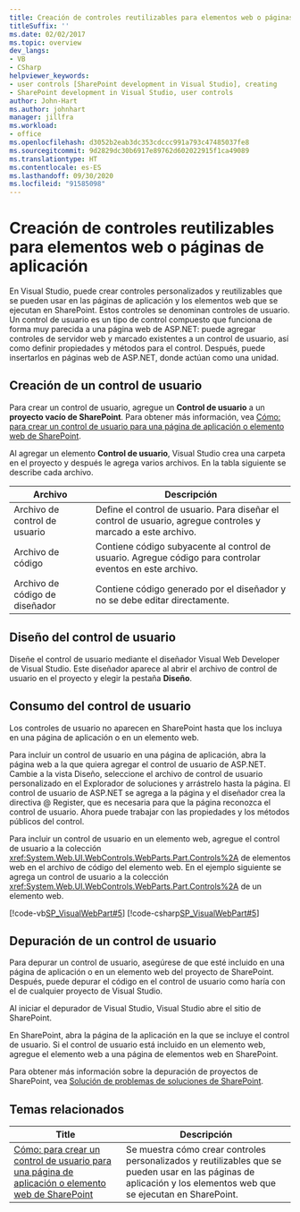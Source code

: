 ```yaml
---
title: Creación de controles reutilizables para elementos web o páginas de aplicación | Microsoft Docs
titleSuffix: ''
ms.date: 02/02/2017
ms.topic: overview
dev_langs:
- VB
- CSharp
helpviewer_keywords:
- user controls [SharePoint development in Visual Studio], creating
- SharePoint development in Visual Studio, user controls
author: John-Hart
ms.author: johnhart
manager: jillfra
ms.workload:
- office
ms.openlocfilehash: d3052b2eab3dc353cdccc991a793c47485037fe8
ms.sourcegitcommit: 9d2829dc30b6917e89762d602022915f1ca49089
ms.translationtype: HT
ms.contentlocale: es-ES
ms.lasthandoff: 09/30/2020
ms.locfileid: "91585098"
---
```

# <a name="create-reusable-controls-for-web-parts-or-application-pages"></a>Creación de controles reutilizables para elementos web o páginas de aplicación
  En Visual Studio, puede crear controles personalizados y reutilizables que se pueden usar en las páginas de aplicación y los elementos web que se ejecutan en SharePoint. Estos controles se denominan controles de usuario. Un control de usuario es un tipo de control compuesto que funciona de forma muy parecida a una página web de ASP.NET: puede agregar controles de servidor web y marcado existentes a un control de usuario, así como definir propiedades y métodos para el control. Después, puede insertarlos en páginas web de ASP.NET, donde actúan como una unidad.

## <a name="create-a-user-control"></a>Creación de un control de usuario
 Para crear un control de usuario, agregue un **Control de usuario** a un **proyecto vacío de SharePoint**. Para obtener más información, vea [Cómo: para crear un control de usuario para una página de aplicación o elemento web de SharePoint](../sharepoint/how-to-create-a-user-control-for-a-sharepoint-application-page-or-web-part.md).

 Al agregar un elemento **Control de usuario**, Visual Studio crea una carpeta en el proyecto y después le agrega varios archivos. En la tabla siguiente se describe cada archivo.

|Archivo|Descripción|
|----------|-----------------|
|Archivo de control de usuario|Define el control de usuario. Para diseñar el control de usuario, agregue controles y marcado a este archivo.|
|Archivo de código|Contiene código subyacente al control de usuario. Agregue código para controlar eventos en este archivo.|
|Archivo de código de diseñador|Contiene código generado por el diseñador y no se debe editar directamente.|

## <a name="design-the-user-control"></a>Diseño del control de usuario
 Diseñe el control de usuario mediante el diseñador Visual Web Developer de Visual Studio. Este diseñador aparece al abrir el archivo de control de usuario en el proyecto y elegir la pestaña **Diseño**.

## <a name="consume-the-user-control"></a>Consumo del control de usuario
 Los controles de usuario no aparecen en SharePoint hasta que los incluya en una página de aplicación o en un elemento web.

 Para incluir un control de usuario en una página de aplicación, abra la página web a la que quiera agregar el control de usuario de ASP.NET. Cambie a la vista Diseño, seleccione el archivo de control de usuario personalizado en el Explorador de soluciones y arrástrelo hasta la página. El control de usuario de ASP.NET se agrega a la página y el diseñador crea la directiva @ Register, que es necesaria para que la página reconozca el control de usuario. Ahora puede trabajar con las propiedades y los métodos públicos del control.

 Para incluir un control de usuario en un elemento web, agregue el control de usuario a la colección <xref:System.Web.UI.WebControls.WebParts.Part.Controls%2A> de elementos web en el archivo de código del elemento web. En el ejemplo siguiente se agrega un control de usuario a la colección <xref:System.Web.UI.WebControls.WebParts.Part.Controls%2A> de un elemento web.

 [!code-vb[SP_VisualWebPart#5](../sharepoint/codesnippet/VisualBasic/sp_visualwebpart.vb/visualwebpart1/visualwebpart1.vb#5)]
 [!code-csharp[SP_VisualWebPart#5](../sharepoint/codesnippet/CSharp/sp_visualwebpart.cs/visualwebpart1/visualwebpart1.cs#5)]

## <a name="debug-a-user-control"></a>Depuración de un control de usuario
 Para depurar un control de usuario, asegúrese de que esté incluido en una página de aplicación o en un elemento web del proyecto de SharePoint. Después, puede depurar el código en el control de usuario como haría con el de cualquier proyecto de Visual Studio.

 Al iniciar el depurador de Visual Studio, Visual Studio abre el sitio de SharePoint.

 En SharePoint, abra la página de la aplicación en la que se incluye el control de usuario. Si el control de usuario está incluido en un elemento web, agregue el elemento web a una página de elementos web en SharePoint.

 Para obtener más información sobre la depuración de proyectos de SharePoint, vea [Solución de problemas de soluciones de SharePoint](../sharepoint/troubleshooting-sharepoint-solutions.md).

## <a name="related-topics"></a>Temas relacionados

|Title|Descripción|
|-----------|-----------------|
|[Cómo: para crear un control de usuario para una página de aplicación o elemento web de SharePoint](../sharepoint/how-to-create-a-user-control-for-a-sharepoint-application-page-or-web-part.md)|Se muestra cómo crear controles personalizados y reutilizables que se pueden usar en las páginas de aplicación y los elementos web que se ejecutan en SharePoint.|
